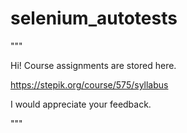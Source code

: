 # selenium_autotests

"""

Hi! Course assignments are stored here.

https://stepik.org/course/575/syllabus

I would appreciate your feedback.

"""